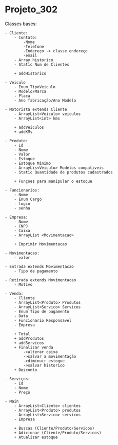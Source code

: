 # Projeto_302

Classes bases:

	- Cliente:
		- Contato:
			-Nome
			-Telefone
			-Endereço -> classe endereço
			-email
		- Array historico
		- Static Num de Clientes

		+ addHistorico
		
	- Veiculo
		- Enum TipoVeiculo
		- Modelo/Marca
		- Placa
		- Ano fabricação/Ano Modelo
	
	- Motorista extends Cliente
		- ArrayList<Veiculo> veiculos
		- ArrayList<int> kms

		+ addVeiculos
		+ addKMs
		
	- Produto:
		- Id
		- Nome
		- Valor 
		- Estoque
		- Estoque Minimo
		- ArrayLis<Veiculo> Modelos compativeis
		- Static Quantidade de produtos cadastrados
		
		+ Funçoes para manipular o estoque		

	- Funcionarios:
		- Nome
		- Enum Cargo
		- login
		- senha

	- Empresa:
		- Nome
		- CNPJ
		- Caixa
		- ArrayList <Movimentacao>

		+ Imprimir Movimentacao

	- Movimentacao: 
		- valor 
		
	- Entrada extends Movimentacao
		- Tipo de pagamento
	
	- Retirada extends Movimentacao
		- Motivo
		
	- Venda:  
		- Cliente
		- ArrayList<Produto> Produtos
		- ArrayList<Servico> Servicos
		- Enum Tipo de pagamento
		- Data
		- Funcionario Responsavel 
		- Empresa

		+ Total
		+ addProdutos
		+ addServicos
		+ Finalizar venda
			->alterar caixa
			->salvar a movimentação
			->diminuir estoque
			->salvar historico
		+ Desconto
		
	- Serviços:
		- Id
		- Nome
		- Preço

	- Main
		- ArrayList<Cliente> clientes
		- ArrayList<Produto> produtos
		- ArrayList<Servico> servicos
		- Empresa
		
		+ Buscas (Cliente/Produto/Servicos)
		+ Adicionar (Cliente/Produto/Servicos)
		+ Atualizar estoque
